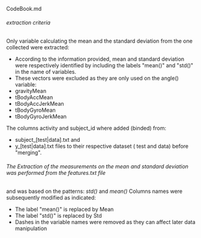 CodeBook.md

###### extraction criteria
Only variable calculating the mean and the standard deviation from the one collected were extracted:
-  According to the information provided, mean and standard deviation were respectively identified by including the labels "mean()" and "std()" in the name of variables.
- These vectors were excluded as they are only used on the angle() variable:    
 - gravityMean
 - tBodyAccMean
 - tBodyAccJerkMean
 - tBodyGyroMean
 - tBodyGyroJerkMean

The columns activity and subject_id where added (binded) from:
   - subject_[test|data].txt and 
   - y_[test|data].txt files 
to their respective dataset ( test and data) before "merging".

###### The Extraction of the measurements on the mean and standard deviation was performed from the features.txt file
and was based on the patterns:
  _std()_ and _mean()_
Columns names were subsequently modified as indicated:
- The label "mean()" is replaced by Mean
- The label "std()"  is replaced by Std
- Dashes in the variable names were removed as they can affect later data manipulation
